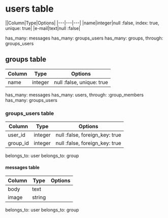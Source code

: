 # users table

||Column|Type|Options|
|---|---|---|
|name|integer|null :false, index: true, unique: true|
|e-mail|text|null :false|

has_many: messages
has_many: groups_users
has_many: groups, through: groups_users



## groups table

|Column|Type|Options|
|---|---|---|
|name|integer|null :false, unique: true|

has_many: messages
has_many: users, through: :group_members
has_many: groups_users


### groups_users table

|Column|Type|Options|
|---|---|---|
|user_id|integer|null :false, foreign_key: true|
|group_id|integer|null :false, foreign_key: true|

belongs_to: user
belongs_to: group



#### messages table

|Column|Type|Options|
|---|---|---|
|body|text|
|image|string|

belongs_to: user
belongs_to: group
